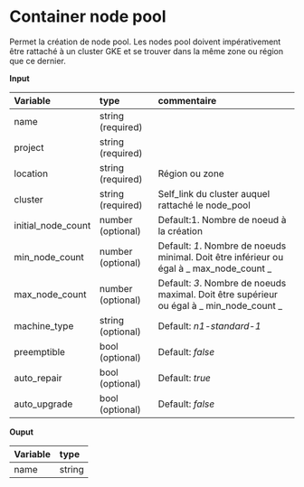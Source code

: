 **Container node pool**
==

Permet la création de node pool. Les nodes pool doivent impérativement être rattaché à un cluster GKE et se trouver dans la même zone ou région que ce dernier.

**Input**

|Variable|type|commentaire|
|:-|:-|:-|
|name|string (required)||
|project|string (required)||
|location|string (required)|Région ou zone|
|cluster|string (required)|Self_link du cluster auquel rattaché le node_pool|
|initial_node_count|number (optional)|Default:1. Nombre de noeud à la création|
|min_node_count|number (optional)|Default: *1*. Nombre de noeuds minimal. Doit être inférieur ou égal à _ max_node_count _ |
|max_node_count|number (optional)|Default: *3*. Nombre de noeuds maximal. Doit être supérieur ou égal à _ min_node_count _ |
|machine_type|string (optional)|Default: *n1-standard-1*|
|preemptible|bool (optional)|Default: *false*|
|auto_repair|bool (optional)|Default: *true*|
|auto_upgrade|bool (optional)|Default: *false*|

**Ouput**

|Variable|type|
|:-|:-|
|name|string|
